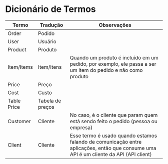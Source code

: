 # Dicionário de Termos

| Termo       | Tradução         | Observações                                                                                                                           |
| ----------- | ---------------- | ------------------------------------------------------------------------------------------------------------------------------------- |
| Order       | Podido           |                                                                                                                                       |
| User        | Usuário          |                                                                                                                                       |
| Product     | Produto          |                                                                                                                                       |
| Item/Items  | Item/Itens       | Quando um produto é incluído em um pedido, por exemplo, ele passa a ser um item do pedido e não como produto                          |
| Price       | Preço            |                                                                                                                                       |
| Cost        | Custo            |                                                                                                                                       |
| Table Price | Tabela de preços |                                                                                                                                       |
| Customer    | Cliente          | No caso, é o cliente que param quem está sendo feito o pedido (pessoa ou empresa)                                                     |
| Client      | Cliente          | Esse termo é usado quando estamos falando de comunicação entre aplicações, então que consume uma API é um cliente da API (API client) |
